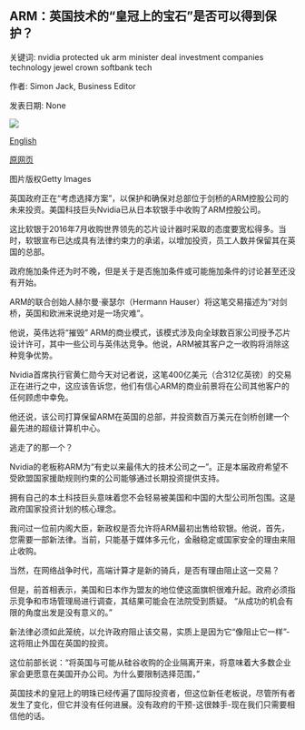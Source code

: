 ## ARM：英国技术的“皇冠上的宝石”是否可以得到保护？

关键词: nvidia protected uk arm minister deal investment companies technology jewel crown softbank tech

作者: Simon Jack, Business Editor

发表日期: None

![](https://ichef.bbci.co.uk/news/1024/branded_news/161DA/production/_114368509_gettyimages-1153149246.jpg)

[English](ARM%3A%20Can%20%27crown%20jewel%27%20of%20UK%20technology%20be%20protected%3F.md)

[原网页](https://www.bbc.com/news/business-54144434)

图片版权Getty Images

英国政府正在“考虑选择方案”，以保护和确保对总部位于剑桥的ARM控股公司的未来投资。美国科技巨头Nvidia已从日本软银手中收购了ARM控股公司。

这比软银于2016年7月收购世界领先的芯片设计器时采取的态度要宽松得多。当时，软银宣布已达成具有法律约束力的承诺，以增加投资，员工人数并保留其在英国的总部。

政府施加条件还为时不晚，但是关于是否施加条件或可能施加条件的讨论甚至还没有开始。

ARM的联合创始人赫尔曼·豪瑟尔（Hermann Hauser）将这笔交易描述为“对剑桥，英国和欧洲来说绝对是一场灾难”。

他说，英伟达将“摧毁” ARM的商业模式，该模式涉及向全球数百家公司授予芯片设计许可，其中一些公司与英伟达竞争。他说，ARM被其客户之一收购将消除这种竞争优势。

Nvidia首席执行官黄仁勋今天对记者说，这笔400亿美元（合312亿英镑）的交易正在进行之中，这应该告诉您，他们有信心ARM的商业前景将在公司其他客户的任何顾虑中幸免。

他还说，该公司打算保留ARM在英国的总部，并投资数百万美元在剑桥创建一个最先进的超级计算机中心。

逃走了的那一个？

Nvidia的老板称ARM为“有史以来最伟大的技术公司之一”。正是本届政府希望不受欧盟国家援助规则约束的公司能够通过长期投资提供支持。

拥有自己的本土科技巨头意味着您不会轻易被美国和中国的大型公司所包围。这是政府国家投资计划的核心理念。

我问过一位前内阁大臣，新政权是否允许将ARM最初出售给软银。他说，首先，您需要一部新法律。当前，只能基于媒体多元化，金融稳定或国家安全的理由来阻止收购。

当然，在网络战争时代，高端计算才是新的骑兵，是否有理由阻止这一交易？

但是，前首相表示，美国和日本作为盟友的地位使这面旗帜很难升起。政府必须指示竞争和市场管理局进行调查，其结果可能会在法院受到质疑。 “从成功的机会有限的角度出发是没有意义的。”

新法律必须如此笼统，以允许政府阻止该交易，实质上是因为它“像阻止它一样”-这将阻止外国在英国的投资。

这位前部长说：“将英国与可能从硅谷收购的企业隔离开来，将意味着大多数企业家会更愿意在美国开办公司。为什么要限制选择范围，”

英国技术的皇冠上的明珠已经传遍了国际投资者，但这位新任老板说，尽管所有者发生了变化，但它并没有任何进展。没有政府的干预-这很棘手-现在我们只需要相信他的话。